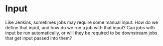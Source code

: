 # Input

Like Jenkins, sometimes jobs may require some manual input. How do we define that input, and how do we run a job with that input? Can jobs with input be run automatically, or will they be required to be downstream jobs that get input passed into them?
